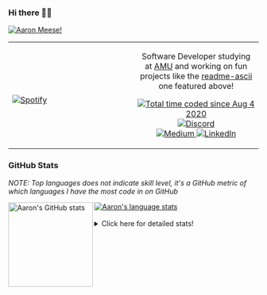 ### Hi there 👋🏻
[![Aaron Meese!](https://user-images.githubusercontent.com/17814535/88975338-a2aabf00-d27f-11ea-963f-8a19608716b4.png)](https://github.com/ajmeese7/readme-ascii "README ASCII")

<!-- Modified from project here: https://github.com/novatorem/novatorem -->
<table width="100%"> 
  <tr>
  <td width="50%">
      
&nbsp; <br> [![Spotify](https://ajmeese7.vercel.app/api/spotify)](https://open.spotify.com/user/ajmeese)

  </td>
  <td width="50%">
    <p align="center">
    Software Developer studying at <a href="https://www.amu.apus.edu/">AMU</a> and working on fun 
    projects like the <a href="https://github.com/ajmeese7/readme-ascii">readme-ascii</a> one featured above!
    </p>
    <p align="center">
      <a href="https://wakatime.com/@f726891d-3b02-46cd-9b60-e8c59f9e2b14">
        <img src="https://wakatime.com/badge/user/f726891d-3b02-46cd-9b60-e8c59f9e2b14.svg" alt="Total time coded since Aug 4 2020" title="WakaTime" />
      </a>
      <a href="http://link.aaronmeese.com/discord">
        <img src="https://img.shields.io/badge/discord-ajmeese7%234835-369?style=flat-square&logo=discord&logoColor=white&color=purple" alt="Discord" title="Discord">
      </a>
      <br />
      <a href="https://link.aaronmeese.com/medium">
        <img src="https://img.shields.io/badge/medium-ajmeese7-1DB954?style=flat-square&logo=medium&logoColor=white" alt="Medium" title="Medium">
      </a>
      <a href="https://link.aaronmeese.com/linkedin">
        <img src="https://img.shields.io/badge/linkedIn-aaronmeese-1DB954?style=flat-square&logo=linkedin&logoColor=white&color=blue" alt="LinkedIn" title="LinkedIn">
      </a>
    </p>
  </td>

</table>

[//]: <> (The `&nbsp;` is to have Aphelion take up more space)

### GitHub Stats ###
*NOTE: Top languages does not indicate skill level, it's a GitHub metric of which languages I have the most code in on GitHub*

<a href="https://profile-summary-for-github.com/user/ajmeese7">
  <img align="left" height="170px" src="https://github-readme-stats.vercel.app/api?username=ajmeese7&show_icons=true&line_height=27&count_private=true&include_all_commits=true" alt="Aaron's GitHub stats"/>
  <img src="https://github-readme-stats.vercel.app/api/top-langs/?username=ajmeese7&hide_langs_below=5&layout=compact" alt="Aaron's language stats"/>
</a>

<br />
<br />
<details>
<summary>Click here for detailed stats!</summary>

### :zap: Recent Activity
<!--START_SECTION:activity-->
1. ❌ Closed PR [#50](https://github.com/ajmeese7/aaronmeese.com/pull/50) in [ajmeese7/aaronmeese.com](https://github.com/ajmeese7/aaronmeese.com)
2. ❌ Closed PR [#52](https://github.com/ajmeese7/aaronmeese.com/pull/52) in [ajmeese7/aaronmeese.com](https://github.com/ajmeese7/aaronmeese.com)
3. 🎉 Merged PR [#51](https://github.com/ajmeese7/aaronmeese.com/pull/51) in [ajmeese7/aaronmeese.com](https://github.com/ajmeese7/aaronmeese.com)
4. 💪 Opened PR [#51](https://github.com/ajmeese7/aaronmeese.com/pull/51) in [ajmeese7/aaronmeese.com](https://github.com/ajmeese7/aaronmeese.com)
5. 🎉 Merged PR [#4](https://github.com/ajmeese7/where-temperature/pull/4) in [ajmeese7/where-temperature](https://github.com/ajmeese7/where-temperature)
<!--END_SECTION:activity-->

### 🧐 Waka Stats
<!--START_SECTION:waka-->
![Code Time](http://img.shields.io/badge/Code%20Time-781%20hrs%2027%20mins-blue)

**🐱 My GitHub Data** 

> 🏆 180 Contributions in the Year 2022
 > 
> 📦 352.4 kB Used in GitHub's Storage 
 > 
> 🚫 Not Opted to Hire
 > 
> 📜 56 Public Repositories 
 > 
> 🔑 21 Private Repositories  
 > 
**I'm an Early 🐤** 

```text
🌞 Morning    233 commits    ███████░░░░░░░░░░░░░░░░░░   27.94% 
🌆 Daytime    316 commits    █████████░░░░░░░░░░░░░░░░   37.89% 
🌃 Evening    270 commits    ████████░░░░░░░░░░░░░░░░░   32.37% 
🌙 Night      15 commits     ░░░░░░░░░░░░░░░░░░░░░░░░░   1.8%

```
📅 **I'm Most Productive on Sunday** 

```text
Monday       90 commits     ██░░░░░░░░░░░░░░░░░░░░░░░   10.79% 
Tuesday      125 commits    ███░░░░░░░░░░░░░░░░░░░░░░   14.99% 
Wednesday    105 commits    ███░░░░░░░░░░░░░░░░░░░░░░   12.59% 
Thursday     103 commits    ███░░░░░░░░░░░░░░░░░░░░░░   12.35% 
Friday       108 commits    ███░░░░░░░░░░░░░░░░░░░░░░   12.95% 
Saturday     150 commits    ████░░░░░░░░░░░░░░░░░░░░░   17.99% 
Sunday       153 commits    ████░░░░░░░░░░░░░░░░░░░░░   18.35%

```


📊 **This Week I Spent My Time On** 

```text
⌚︎ Time Zone: America/New_York

💬 Programming Languages: 
JavaScript               17 hrs 3 mins       █████████████████████░░░░   86.79% 
Bash                     1 hr 8 mins         █░░░░░░░░░░░░░░░░░░░░░░░░   5.79% 
JSON                     58 mins             █░░░░░░░░░░░░░░░░░░░░░░░░   4.98% 
Text                     21 mins             ░░░░░░░░░░░░░░░░░░░░░░░░░   1.84% 
HTML                     3 mins              ░░░░░░░░░░░░░░░░░░░░░░░░░   0.29%

🐱‍💻 Projects: 
aaronmeese.com           18 hrs 19 mins      ███████████████████████░░   93.19% 
image-to-8bit            39 mins             ░░░░░░░░░░░░░░░░░░░░░░░░░   3.39% 
ajmeese7                 23 mins             ░░░░░░░░░░░░░░░░░░░░░░░░░   2.03% 
iframe-application-templa12 mins             ░░░░░░░░░░░░░░░░░░░░░░░░░   1.06% 
Unknown Project          2 mins              ░░░░░░░░░░░░░░░░░░░░░░░░░   0.24%

```

**I Mostly Code in JavaScript** 

```text
JavaScript               31 repos            ████████████░░░░░░░░░░░░░   50.82% 
HTML                     8 repos             ███░░░░░░░░░░░░░░░░░░░░░░   13.11% 
Java                     4 repos             █░░░░░░░░░░░░░░░░░░░░░░░░   6.56% 
Python                   4 repos             █░░░░░░░░░░░░░░░░░░░░░░░░   6.56% 
CSS                      3 repos             █░░░░░░░░░░░░░░░░░░░░░░░░   4.92%

```



 Last Updated on 03/03/2022 00:06:20 UTC
<!--END_SECTION:waka-->
</details>
